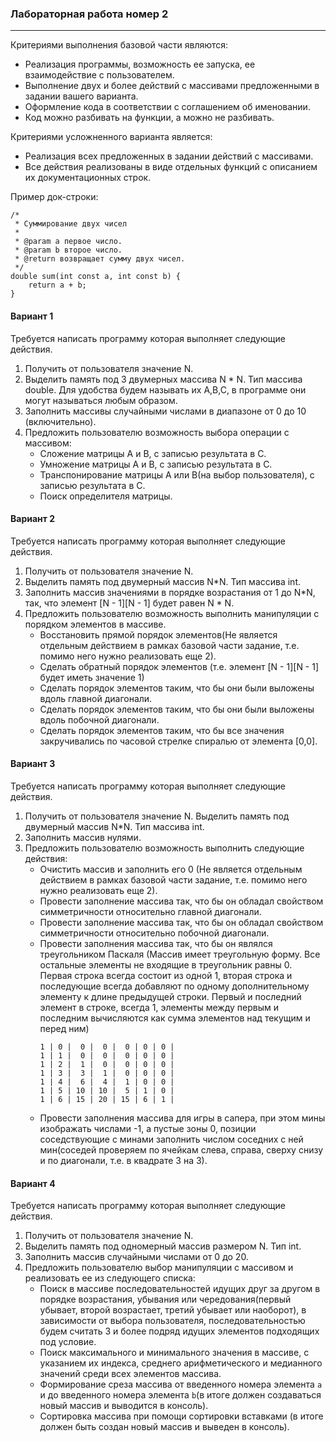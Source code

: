 ### Лабораторная работа номер 2
----------------------------------


Критериями выполнения базовой части являются:
- Реализация программы, возможность ее запуска, ее взаимодействие с пользователем.
- Выполнение двух и более действий с массивами предложенными в задании вашего варианта.
- Оформление кода в соответствии с соглашением об именовании. 
- Код можно разбивать на функции, а можно не разбивать.

Критериями усложненного варианта является:
- Реализация всех предложенных в задании действий с массивами.
- Все действия реализованы в виде отдельных функций с описанием их документационных строк.

Пример док-строки:
```
/*
 * Суммирование двух чисел
 *
 * @param a первое число.
 * @param b второе число.
 * @return возвращает сумму двух чисел.
 */
double sum(int const a, int const b) {
    return a + b;
}
```

#### Вариант 1

Требуется написать программу которая выполняет следующие действия.
1) Получить от пользователя значение N.
2) Выделить память под 3 двумерных массива N * N. Тип массива double. Для удобства будем называть их A,B,C, в программе они могут называться любым образом.
3) Заполнить массивы случайными числами в диапазоне от 0 до 10 (включительно).
4) Предложить пользователю возможность выбора операции с массивом:
   - Сложение матрицы A и B, с записью результата в C.
   - Умножение матрицы A и B, с записью результата в C.
   - Транспонирование матрицы A или B(на выбор пользователя), с записью результата в C.
   - Поиск определителя матрицы.

#### Вариант 2

Требуется написать программу которая выполняет следующие действия.
1) Получить от пользователя значение N.
2) Выделить память под двумерный массив N*N. Тип массива int.
3) Заполнить массив значениями в порядке возрастания от 1 до N*N, так, что элемент [N - 1][N - 1] будет равен N * N.
4) Предложить пользователю возможность выполнить манипуляции с порядком элементов в массиве.
   - Восстановить прямой порядок элементов(Не является отдельным действием в рамках базовой части задание, т.е. помимо него нужно реализовать еще 2).
   - Сделать обратный порядок элементов (т.е. элемент [N - 1][N - 1] будет иметь значение 1)
   - Сделать порядок элементов таким, что бы они были выложены вдоль главной диагонали.
   - Сделать порядок элементов таким, что бы они были выложены вдоль побочной диагонали.
   - Сделать порядок элементов таким, что бы все значения закручивались по часовой стрелке спиралью от элемента [0,0].


#### Вариант 3

Требуется написать программу которая выполняет следующие действия.
1) Получить от пользователя значение N.
Выделить память под двумерный массив N*N. Тип массива int.
3) Заполнить массив нулями.
4) Предложить пользователю возможность выполнить следующие действия:
   - Очистить массив и заполнить его 0 (Не является отдельным действием в рамках базовой части задание, т.е. помимо него нужно реализовать еще 2).
   - Провести заполнение массива так, что бы он обладал свойством симметричности относительно главной диагонали.
   - Провести заполнение массива так, что бы он обладал свойством симметричности относительно побочной диагонали.
   - Провести заполнения массива так, что бы он являлся треугольником Паскаля (Массив имеет треугольную форму. Все остальные элементы не входящие в треугольник равны 0. Первая строка всегда состоит из одной 1, вторая строка и последующие всегда добавляют по одному дополнительному элементу к длине предыдущей строки. Первый и последний элемент в строке, всегда 1, элементы между первым и последним вычисляются как сумма элементов над текущим и перед ним)
        ```
        1 | 0 |  0 |  0 |  0 | 0 | 0 |
        1 | 1 |  0 |  0 |  0 | 0 | 0 |
        1 | 2 |  1 |  0 |  0 | 0 | 0 |
        1 | 3 |  3 |  1 |  0 | 0 | 0 |
        1 | 4 |  6 |  4 |  1 | 0 | 0 |
        1 | 5 | 10 | 10 |  5 | 1 | 0 |
        1 | 6 | 15 | 20 | 15 | 6 | 1 |
        ```
    - Провести заполнения массива для игры в сапера, при этом мины изображать числами -1, а пустые зоны 0, позиции соседствующие с минами заполнить числом соседних с ней мин(соседей проверяем по ячейкам слева, справа, сверху снизу и по диагонали, т.е. в квадрате 3 на 3).

#### Вариант 4

Требуется написать программу которая выполняет следующие действия.
1) Получить от пользователя значение N.
2) Выделить память под одномерный массив размером N. Тип int.
3) Заполнить массив случайными числами от 0 до 20.
4) Предложить пользователю выбор манипуляции с массивом и реализовать ее из следующего списка:
   - Поиск в массиве последовательностей идущих друг за другом в порядке возрастания, убывания или чередования(первый убывает, второй возрастает, третий убывает или наоборот), в зависимости от выбора пользователя, последовательностью будем считать 3 и более подряд идущих элементов подходящих под условие.
   - Поиск максимального и минимального значения в массиве, с указанием их индекса, среднего арифметического и медианного значений среди всех элементов массива.
   - Формирование среза массива от введенного номера элемента `a`  и до введенного номера элемента `b`(в итоге должен создаваться новый массив и выводится в консоль).
   - Сортировка массива при помощи сортировки вставками (в итоге должен быть создан новый массив и выведен в консоль).

